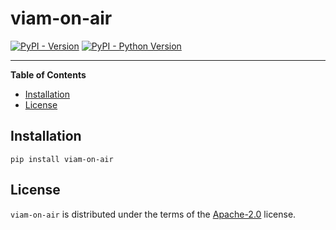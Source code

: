 # viam-on-air

[![PyPI - Version](https://img.shields.io/pypi/v/viam-on-air.svg)](https://pypi.org/project/viam-on-air)
[![PyPI - Python Version](https://img.shields.io/pypi/pyversions/viam-on-air.svg)](https://pypi.org/project/viam-on-air)

-----

**Table of Contents**

- [Installation](#installation)
- [License](#license)

## Installation

```console
pip install viam-on-air
```

## License

`viam-on-air` is distributed under the terms of the [Apache-2.0](https://spdx.org/licenses/Apache-2.0.html) license.
